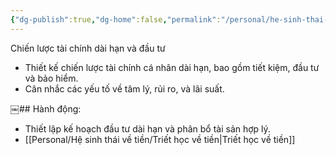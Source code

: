 ```yaml
---
{"dg-publish":true,"dg-home":false,"permalink":"/personal/he-sinh-thai-ve-tien/xay-dung-chien-luoc-kinh-doanh-tai-chinh/","dgPassFrontmatter":true,"noteIcon":"","updated":"2025-01-14T22:18:16.071+07:00"}
---
```



Chiến lược tài chính dài hạn và đầu tư
- Thiết kế chiến lược tài chính cá nhân dài hạn, bao gồm tiết kiệm, đầu tư và bảo hiểm.
- Cân nhắc các yếu tố về tâm lý, rủi ro, và lãi suất.

​￼## Hành động:
- Thiết lập kế hoạch đầu tư dài hạn và phân bổ tài sản hợp lý.
- [[Personal/Hệ sinh thái về tiền/Triết học về tiền\|Triết học về tiền]]